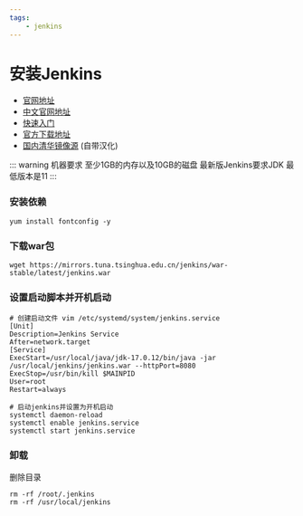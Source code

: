 ```yaml
---
tags: 
    - jenkins
---
```

# 安装Jenkins

- [官网地址](https://jenkins.io)
- [中文官网地址](https://jenkins.io/zh) 
- [快速入门](https://www.jenkins.io/zh/doc/pipeline/tour/getting-started/)
- [官方下载地址](https://www.jenkins.io/zh/download/)
- [国内清华镜像源](https://mirrors.tuna.tsinghua.edu.cn/jenkins/war-stable/latest/) (自带汉化)

::: warning 机器要求
至少1GB的内存以及10GB的磁盘
最新版Jenkins要求JDK 最低版本是11
:::

### 安装依赖
```shell
yum install fontconfig -y
```
### 下载war包
```shell
wget https://mirrors.tuna.tsinghua.edu.cn/jenkins/war-stable/latest/jenkins.war
```

### 设置启动脚本并开机启动
```shell
# 创建启动文件 vim /etc/systemd/system/jenkins.service
[Unit]
Description=Jenkins Service
After=network.target
[Service]
ExecStart=/usr/local/java/jdk-17.0.12/bin/java -jar /usr/local/jenkins/jenkins.war --httpPort=8080
ExecStop=/usr/bin/kill $MAINPID
User=root
Restart=always

# 启动jenkins并设置为开机启动
systemctl daemon-reload
systemctl enable jenkins.service
systemctl start jenkins.service
```

### 卸载
删除目录

```shell
rm -rf /root/.jenkins
rm -rf /usr/local/jenkins
```
